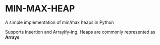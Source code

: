 # MIN-MAX-HEAP
A simple implementation of min/max heaps in Python



Supports Insertion and Arrayify-ing. Heaps are commonly represented as **Arrays**
